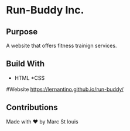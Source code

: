 # Run-Buddy Inc.

## Purpose
A website that offers fitness trainign services.

## Build With 
* HTML
*CSS

#Website 
https://lernantino.github.io/run-buddy/

## Contributions 
Made with ❤️ by Marc St louis 
